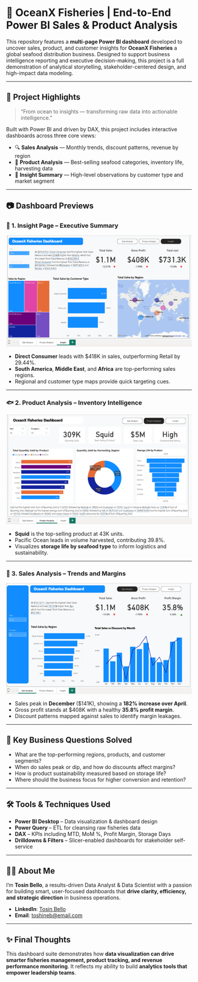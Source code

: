 # 🌊 OceanX Fisheries | End-to-End Power BI Sales & Product Analysis

This repository features a **multi-page Power BI dashboard** developed to uncover sales, product, and customer insights for **OceanX Fisheries** a global seafood distribution business. Designed to support business intelligence reporting and executive decision-making, this project is a full demonstration of analytical storytelling, stakeholder-centered design, and high-impact data modeling.

---

## 📌 Project Highlights

> “From ocean to insights — transforming raw data into actionable intelligence.”

Built with Power BI and driven by DAX, this project includes interactive dashboards across three core views:

- 🔍 **Sales Analysis** — Monthly trends, discount patterns, revenue by region
- 🎯 **Product Analysis** — Best-selling seafood categories, inventory life, harvesting data
- 🧠 **Insight Summary** — High-level observations by customer type and market segment

---

## 📷 Dashboard Previews

### 🧾 1. Insight Page – Executive Summary
![Insight Dashboard](./Screenshot%202025-07-04%20131945.png)

- **Direct Consumer** leads with $418K in sales, outperforming Retail by 29.44%.
- **South America**, **Middle East**, and **Africa** are top-performing sales regions.
- Regional and customer type maps provide quick targeting cues.

---

### 🐟 2. Product Analysis – Inventory Intelligence
![Product Dashboard](./Screenshot%202025-07-04%20131911.png)

- **Squid** is the top-selling product at 43K units.
- Pacific Ocean leads in volume harvested, contributing 39.8%.
- Visualizes **storage life by seafood type** to inform logistics and sustainability.

---

### 💸 3. Sales Analysis – Trends and Margins
![Sales Dashboard](./Screenshot%202025-07-04%20131802.png)

- Sales peak in **December** ($141K), showing a **182% increase over April**.
- Gross profit stands at $408K with a healthy **35.8% profit margin**.
- Discount patterns mapped against sales to identify margin leakages.

---

## 💼 Key Business Questions Solved

- What are the top-performing regions, products, and customer segments?
- When do sales peak or dip, and how do discounts affect margins?
- How is product sustainability measured based on storage life?
- Where should the business focus for higher conversion and retention?

---

## 🛠 Tools & Techniques Used

- **Power BI Desktop** – Data visualization & dashboard design
- **Power Query** – ETL for cleansing raw fisheries data
- **DAX** – KPIs including MTD, MoM %, Profit Margin, Storage Days
- **Drilldowns & Filters** – Slicer-enabled dashboards for stakeholder self-service

---

## 👨‍💼 About Me

I’m **Tosin Bello**, a results-driven Data Analyst & Data Scientist with a passion for building smart, user-focused dashboards that **drive clarity, efficiency, and strategic direction** in business operations.

- **LinkedIn**: [Tosin Bello](https://www.linkedin.com/in/tosinbellofin)  
- **Email**: toshineb@email.com  


---

## ✨ Final Thoughts

This dashboard suite demonstrates how **data visualization can drive smarter fisheries management, product tracking, and revenue performance monitoring**. It reflects my ability to build **analytics tools that empower leadership teams**.
